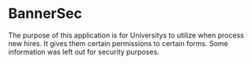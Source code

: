 # BannerSec
The purpose of this application is for Universitys to utilize when process new hires. It gives them certain permissions to certain forms. Some information was left out for security purposes.
